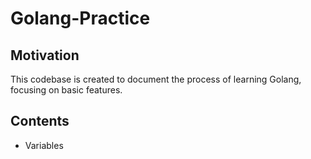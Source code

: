 # Golang-Practice
## Motivation
This codebase is created to document the process of learning Golang, focusing on basic features.

## Contents
- Variables